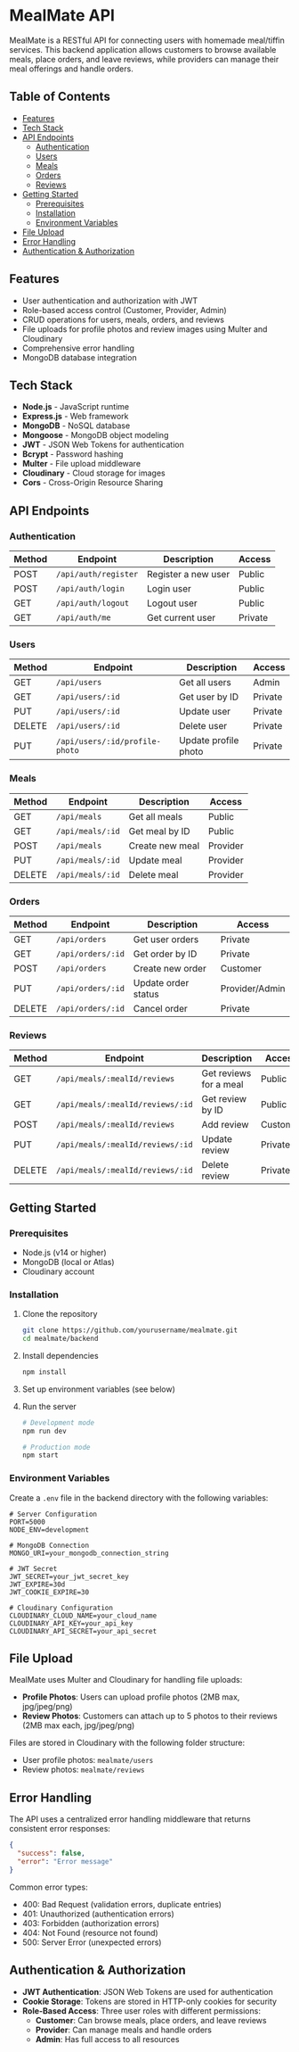 # MealMate API

MealMate is a RESTful API for connecting users with homemade meal/tiffin services. This backend application allows customers to browse available meals, place orders, and leave reviews, while providers can manage their meal offerings and handle orders.

## Table of Contents

- [Features](#features)
- [Tech Stack](#tech-stack)
- [API Endpoints](#api-endpoints)
  - [Authentication](#authentication)
  - [Users](#users)
  - [Meals](#meals)
  - [Orders](#orders)
  - [Reviews](#reviews)
- [Getting Started](#getting-started)
  - [Prerequisites](#prerequisites)
  - [Installation](#installation)
  - [Environment Variables](#environment-variables)
- [File Upload](#file-upload)
- [Error Handling](#error-handling)
- [Authentication & Authorization](#authentication--authorization)

## Features

- User authentication and authorization with JWT
- Role-based access control (Customer, Provider, Admin)
- CRUD operations for users, meals, orders, and reviews
- File uploads for profile photos and review images using Multer and Cloudinary
- Comprehensive error handling
- MongoDB database integration

## Tech Stack

- **Node.js** - JavaScript runtime
- **Express.js** - Web framework
- **MongoDB** - NoSQL database
- **Mongoose** - MongoDB object modeling
- **JWT** - JSON Web Tokens for authentication
- **Bcrypt** - Password hashing
- **Multer** - File upload middleware
- **Cloudinary** - Cloud storage for images
- **Cors** - Cross-Origin Resource Sharing

## API Endpoints

### Authentication

| Method | Endpoint | Description | Access |
|--------|----------|-------------|--------|
| POST | `/api/auth/register` | Register a new user | Public |
| POST | `/api/auth/login` | Login user | Public |
| GET | `/api/auth/logout` | Logout user | Public |
| GET | `/api/auth/me` | Get current user | Private |

### Users

| Method | Endpoint | Description | Access |
|--------|----------|-------------|--------|
| GET | `/api/users` | Get all users | Admin |
| GET | `/api/users/:id` | Get user by ID | Private |
| PUT | `/api/users/:id` | Update user | Private |
| DELETE | `/api/users/:id` | Delete user | Private |
| PUT | `/api/users/:id/profile-photo` | Update profile photo | Private |

### Meals

| Method | Endpoint | Description | Access |
|--------|----------|-------------|--------|
| GET | `/api/meals` | Get all meals | Public |
| GET | `/api/meals/:id` | Get meal by ID | Public |
| POST | `/api/meals` | Create new meal | Provider |
| PUT | `/api/meals/:id` | Update meal | Provider |
| DELETE | `/api/meals/:id` | Delete meal | Provider |

### Orders

| Method | Endpoint | Description | Access |
|--------|----------|-------------|--------|
| GET | `/api/orders` | Get user orders | Private |
| GET | `/api/orders/:id` | Get order by ID | Private |
| POST | `/api/orders` | Create new order | Customer |
| PUT | `/api/orders/:id` | Update order status | Provider/Admin |
| DELETE | `/api/orders/:id` | Cancel order | Private |

### Reviews

| Method | Endpoint | Description | Access |
|--------|----------|-------------|--------|
| GET | `/api/meals/:mealId/reviews` | Get reviews for a meal | Public |
| GET | `/api/meals/:mealId/reviews/:id` | Get review by ID | Public |
| POST | `/api/meals/:mealId/reviews` | Add review | Customer |
| PUT | `/api/meals/:mealId/reviews/:id` | Update review | Private |
| DELETE | `/api/meals/:mealId/reviews/:id` | Delete review | Private |

## Getting Started

### Prerequisites

- Node.js (v14 or higher)
- MongoDB (local or Atlas)
- Cloudinary account

### Installation

1. Clone the repository
   ```bash
   git clone https://github.com/yourusername/mealmate.git
   cd mealmate/backend
   ```

2. Install dependencies
   ```bash
   npm install
   ```

3. Set up environment variables (see below)

4. Run the server
   ```bash
   # Development mode
   npm run dev
   
   # Production mode
   npm start
   ```

### Environment Variables

Create a `.env` file in the backend directory with the following variables:

```
# Server Configuration
PORT=5000
NODE_ENV=development

# MongoDB Connection
MONGO_URI=your_mongodb_connection_string

# JWT Secret
JWT_SECRET=your_jwt_secret_key
JWT_EXPIRE=30d
JWT_COOKIE_EXPIRE=30

# Cloudinary Configuration
CLOUDINARY_CLOUD_NAME=your_cloud_name
CLOUDINARY_API_KEY=your_api_key
CLOUDINARY_API_SECRET=your_api_secret
```

## File Upload

MealMate uses Multer and Cloudinary for handling file uploads:

- **Profile Photos**: Users can upload profile photos (2MB max, jpg/jpeg/png)
- **Review Photos**: Customers can attach up to 5 photos to their reviews (2MB max each, jpg/jpeg/png)

Files are stored in Cloudinary with the following folder structure:
- User profile photos: `mealmate/users`
- Review photos: `mealmate/reviews`

## Error Handling

The API uses a centralized error handling middleware that returns consistent error responses:

```json
{
  "success": false,
  "error": "Error message"
}
```

Common error types:
- 400: Bad Request (validation errors, duplicate entries)
- 401: Unauthorized (authentication errors)
- 403: Forbidden (authorization errors)
- 404: Not Found (resource not found)
- 500: Server Error (unexpected errors)

## Authentication & Authorization

- **JWT Authentication**: JSON Web Tokens are used for authentication
- **Cookie Storage**: Tokens are stored in HTTP-only cookies for security
- **Role-Based Access**: Three user roles with different permissions:
  - **Customer**: Can browse meals, place orders, and leave reviews
  - **Provider**: Can manage meals and handle orders
  - **Admin**: Has full access to all resources
